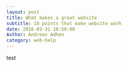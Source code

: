```yaml
---
layout: post
title: What makes a great website
subtitle: 10 points that make website work
date: 2016-03-31 10:59:00
Author: Andreas Adhen
category: web-help
---
```


test